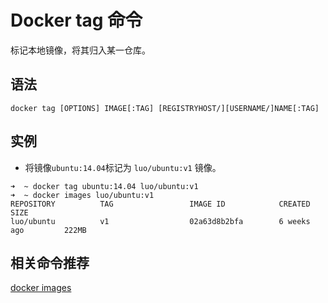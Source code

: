 # Docker tag 命令

标记本地镜像，将其归入某一仓库。

## 语法

```
docker tag [OPTIONS] IMAGE[:TAG] [REGISTRYHOST/][USERNAME/]NAME[:TAG]
```


## 实例


- 将镜像`ubuntu:14.04`标记为 `luo/ubuntu:v1` 镜像。

```
➜  ~ docker tag ubuntu:14.04 luo/ubuntu:v1
➜  ~ docker images luo/ubuntu:v1
REPOSITORY          TAG                 IMAGE ID            CREATED             SIZE
luo/ubuntu          v1                  02a63d8b2bfa        6 weeks ago         222MB
```

## 相关命令推荐

[docker images](/orders/images.md)